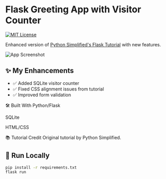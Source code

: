 # Flask Greeting App with Visitor Counter  
[![MIT License](https://img.shields.io/badge/License-MIT-green.svg)](LICENSE)  

Enhanced version of [Python Simplified's Flask Tutorial](https://www.youtube.com/watch?v=6plVs_ytIH8&list=FLUlfchq2F5t_LmXuw1IXbFA&index=2) with new features.  

![App Screenshot](web.png) <!-- Add this line if you have screenshot -->

## ✨ My Enhancements  
- ✅ Added SQLite visitor counter  
- ✅ Fixed CSS alignment issues from tutorial  
- ✅ Improved form validation  

🛠 Built With
Python/Flask

SQLite

HTML/CSS

📚 Tutorial Credit
Original tutorial by Python Simplified.

## 🚀 Run Locally  
```bash  
pip install -r requirements.txt  
flask run  
